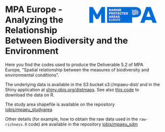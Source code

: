 # <img src="mpaeu_logo.png" align="right" width="240" /> MPA Europe - Analyzing the Relationship Between Biodiversity and the Environment

Here you find the codes used to produce the Deliverable 5.2 of MPA Europe, "Spatial relationship between the measures of biodiversity and environmental conditions".

The underlying data is available in the S3 bucket s3://mpaeu-dist/ and in the Shiny application at [shiny.obis.org/distmaps](https://shiny.obis.org/distmaps). See also [this code](https://github.com/iobis/mpaeu_map_platform/blob/main/scripts/download_aws_model.R) to download the data on R.

The study area shapefile is available on the repository [iobis/mpaeu_studyarea](https://github.com/iobis/mpaeu_studyarea)

Other details (for example, how to obtain the raw data used in the `raw-richness.R` code) are available in the repository [iobis/mpaeu_sdm](https://github.com/iobis/mpaeu_sdm)